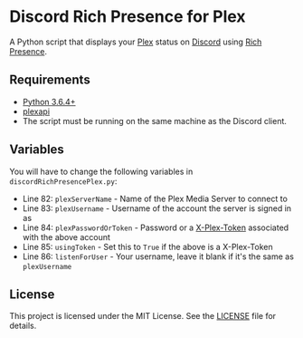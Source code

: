# Discord Rich Presence for Plex

A Python script that displays your [Plex](https://www.plex.tv) status on [Discord](https://discordapp.com) using [Rich Presence](https://discordapp.com/developers/docs/rich-presence/how-to).

## Requirements

* [Python 3.6.4+](https://www.python.org/downloads)
* [plexapi](https://github.com/pkkid/python-plexapi)
* The script must be running on the same machine as the Discord client.

## Variables

You will have to change the following variables in `discordRichPresencePlex.py`:

* Line 82: `plexServerName` - Name of the Plex Media Server to connect to
* Line 83: `plexUsername` - Username of the account the server is signed in as
* Line 84: `plexPasswordOrToken` - Password or a [X-Plex-Token](https://support.plex.tv/articles/204059436-finding-an-authentication-token-x-plex-token) associated with the above account
* Line 85: `usingToken` - Set this to `True` if the above is a X-Plex-Token
* Line 86: `listenForUser` - Your username, leave it blank if it's the same as `plexUsername`

## License

This project is licensed under the MIT License. See the [LICENSE](https://github.com/phin05/discord-rich-presence-plex/blob/master/LICENSE) file for details.
